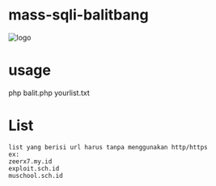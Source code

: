 # mass-sqli-balitbang
![logo](https://user-images.githubusercontent.com/43511729/76682698-d074cb80-6630-11ea-82b0-e7740dae2f81.jpg)


# usage
  php balit.php yourlist.txt
  
# List
    list yang berisi url harus tanpa menggunakan http/https
    ex:
    zeerx7.my.id
    exploit.sch.id
    muschool.sch.id

